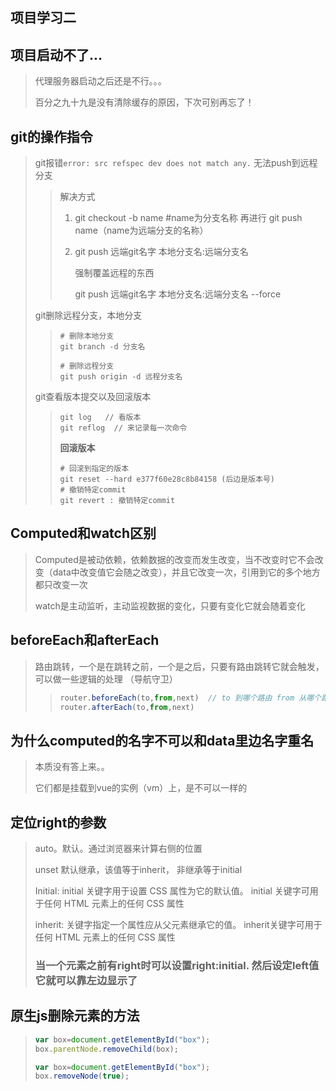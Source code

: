 ## 项目学习二

## 项目启动不了...

> 代理服务器启动之后还是不行。。。
>
> 百分之九十九是没有清除缓存的原因，下次可别再忘了！

## git的操作指令

> git报错```error: src refspec dev does not match any.``` 无法push到远程分支
>
> > 解决方式
> >
> > 1. git checkout -b name    #name为分支名称 再进行 git push name（name为远端分支的名称）
> >
> > 2. git push 远端git名字 本地分支名:远端分支名
> >
> >    强制覆盖远程的东西
> >
> >    git push 远端git名字 本地分支名:远端分支名 --force
>
> git删除远程分支，本地分支
>
> > ```shell
> > # 删除本地分支
> > git branch -d 分支名
> > 
> > # 删除远程分支
> > git push origin -d 远程分支名
> > ```
> >
> >  
>
> git查看版本提交以及回滚版本
>
> > ```shell
> > git log   // 看版本
> > git reflog  // 来记录每一次命令
> > ```
> >
> > **回滚版本**
> >
> > ```shell
> > # 回滚到指定的版本
> > git reset --hard e377f60e28c8b84158 (后边是版本号)
> > # 撤销特定commit
> > git revert : 撤销特定commit
> > ```
> >
> >  

## Computed和watch区别

> Computed是被动依赖，依赖数据的改变而发生改变，当不改变时它不会改变（data中改变值它会随之改变），并且它改变一次，引用到它的多个地方都只改变一次
>
> watch是主动监听，主动监视数据的变化，只要有变化它就会随着变化

## beforeEach和afterEach

> 路由跳转，一个是在跳转之前，一个是之后，只要有路由跳转它就会触发，可以做一些逻辑的处理 （导航守卫）
>
> > ```js
> > router.beforeEach(to,from,next)  // to 到哪个路由 from 从哪个路由跳转
> > router.afterEach(to,from,next)
> > ```
> >
> >  

## 为什么computed的名字不可以和data里边名字重名

> 本质没有答上来。。
>
> 它们都是挂载到vue的实例（vm）上，是不可以一样的

## 定位right的参数

> auto。默认。通过浏览器来计算右侧的位置
>
> unset  默认继承，该值等于inherit， 非继承等于initial
>
> Initial:  initial 关键字用于设置 CSS 属性为它的默认值。   initial 关键字可用于任何 HTML 元素上的任何 CSS 属性
>
> inherit: 关键字指定一个属性应从父元素继承它的值。 inherit关键字可用于任何 HTML 元素上的任何 CSS 属性
>
> ### 当一个元素之前有right时可以设置right:initial. 然后设定left值它就可以靠左边显示了

## 原生js删除元素的方法

> ```js
> var box=document.getElementById("box");
> box.parentNode.removeChild(box);
> 
> var box=document.getElementById("box");
> box.removeNode(true);
> ```
>
> 

